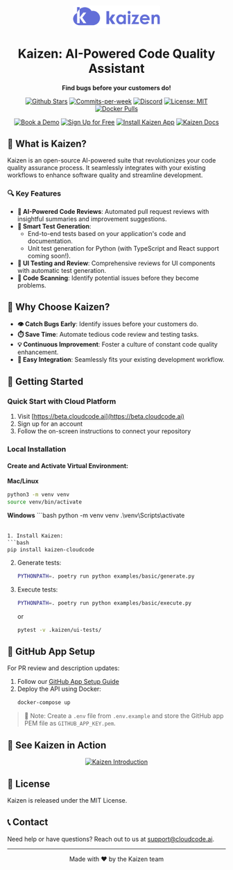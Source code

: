 <p align="center">
  <img src="/logo.png" alt="Kaizen Logo" width="200"/>
</p>

<h1 align="center">Kaizen: AI-Powered Code Quality Assistant</h1>

<p align="center">
  <strong>Find bugs before your customers do!</strong>
</p>

<p align="center">
  <a href="https://github.com/Cloud-Code-AI/"><img src="https://img.shields.io/github/stars/Cloud-Code-AI/cloudcode" alt="Github Stars"></a>
  <a href="https://github.com/Cloud-Code-AI/cloudcode/pulse"><img src="https://img.shields.io/github/commit-activity/w/Cloud-Code-AI/cloudcode" alt="Commits-per-week"></a>
  <a href="https://discord.gg/W33Hh5yWpj"><img src="https://img.shields.io/discord/1156434217966764033.svg?style=social&logo=discord" alt="Discord"></a>
  <a href="https://opensource.org/license/mit"><img src="https://img.shields.io/badge/License-MIT-blue.svg" alt="License: MIT"></a>
  <a href="https://hub.docker.com/r/cloudcodeai/kaizen-app"><img src="https://img.shields.io/docker/pulls/cloudcodeai/kaizen-app.svg?style=flat-square" alt="Docker Pulls"></a>
</p>

<p align="center">
  <a href="https://www.cloudcode.ai/book-a-demo.html"><img src="https://img.shields.io/badge/Book%20a%20Demo-Book%20Now-brightgreen" alt="Book a Demo"></a>
  <a href="https://cloudcode.ai/#cta"><img src="https://img.shields.io/badge/Get%20Started-Sign%20Up-blue" alt="Sign Up for Free"></a>
  <a href="https://github.com/apps/kaizen-bot"><img src="https://img.shields.io/badge/Get%20Kaizen%20App-Install-8A2BE2" alt="Install Kaizen App"></a>
  <a href="https://cloudcode.ai/kaizen/docs"><img src="https://img.shields.io/badge/docs-view%20Kaizen%20Docs" alt="Kaizen Docs"></a>
</p>

## 🚀 What is Kaizen?

Kaizen is an open-source AI-powered suite that revolutionizes your code quality assurance process. It seamlessly integrates with your existing workflows to enhance software quality and streamline development.

### 🔍 Key Features

- **🤖 AI-Powered Code Reviews**: Automated pull request reviews with insightful summaries and improvement suggestions.
- **🧪 Smart Test Generation**: 
  - End-to-end tests based on your application's code and documentation.
  - Unit test generation for Python (with TypeScript and React support coming soon!).
- **🎨 UI Testing and Review**: Comprehensive reviews for UI components with automatic test generation.
- **🔬 Code Scanning**: Identify potential issues before they become problems.

## 🌟 Why Choose Kaizen?

- **👁️ Catch Bugs Early**: Identify issues before your customers do.
- **⏱️ Save Time**: Automate tedious code review and testing tasks.
- **💡 Continuous Improvement**: Foster a culture of constant code quality enhancement.
- **🔗 Easy Integration**: Seamlessly fits your existing development workflow.

## 🏁 Getting Started

### Quick Start with Cloud Platform

1. Visit [https://beta.cloudcode.ai](https://beta.cloudcode.ai)
2. Sign up for an account
3. Follow the on-screen instructions to connect your repository

### Local Installation
#### Create and Activate Virtual Environment:

 **Mac/Linux**
   ```bash
   python3 -m venv venv
   source venv/bin/activate
   ```
 **Windows**
    ```bash
   python -m venv venv
   .\venv\Scripts\activate
   ```

1. Install Kaizen:
   ```bash
   pip install kaizen-cloudcode
   ```

2. Generate tests:
   ```bash
   PYTHONPATH=. poetry run python examples/basic/generate.py
   ```

3. Execute tests:
   ```bash
   PYTHONPATH=. poetry run python examples/basic/execute.py
   ```
   or
   ```bash
   pytest -v .kaizen/ui-tests/
   ```

## 🔧 GitHub App Setup

For PR review and description updates:

1. Follow our [GitHub App Setup Guide](docs/pages/github_app.md)
2. Deploy the API using Docker:
   ```bash
   docker-compose up
   ```

> 📝 Note: Create a `.env` file from `.env.example` and store the GitHub app PEM file as `GITHUB_APP_KEY.pem`.

## 🎥 See Kaizen in Action

<p align="center">
  <a href="https://www.youtube.com/watch?v=280CfSQs2ss">
    <img src="https://img.youtube.com/vi/280CfSQs2ss/0.jpg" alt="Kaizen Introduction">
  </a>
</p>


## 📄 License

Kaizen is released under the MIT License.

## 📞 Contact

Need help or have questions? Reach out to us at support@cloudcode.ai.

---

<p align="center">
  Made with ❤️ by the Kaizen team
</p>
